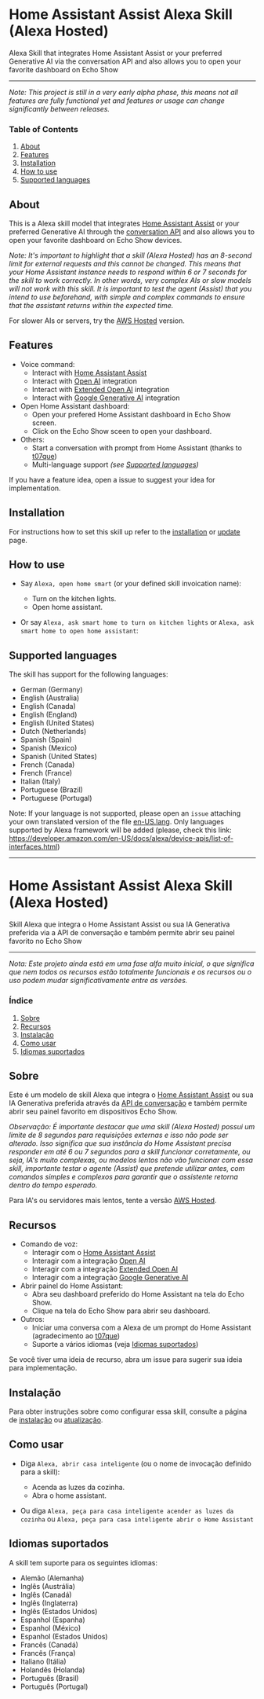 # Home Assistant Assist Alexa Skill (Alexa Hosted)

Alexa Skill that integrates Home Assistant Assist or your preferred Generative AI via the conversation API and also allows you to open your favorite dashboard on Echo Show

---

_Note: This project is still in a very early alpha phase, this means not all features are fully functional yet and
features or usage can change significantly between releases._

### Table of Contents

1. [About](#about)
2. [Features](#features)
3. [Installation](#installation)
4. [How to use](#how-to-use)
5. [Supported languages](#supported-languages)

## About

This is a Alexa skill model that integrates [Home Assistant Assist](https://www.home-assistant.io/voice_control) or your preferred Generative AI through the [conversation API](https://developers.home-assistant.io/docs/intent_conversation_api) and also allows you to open your favorite dashboard on Echo Show devices.

_Note: It's important to highlight that a skill (Alexa Hosted) has an 8-second limit for external requests and this cannot be changed.
This means that your Home Assistant instance needs to respond within 6 or 7 seconds for the skill to work correctly. In other words, very complex AIs or slow models will not work with this skill. It is important to test the agent (Assist) that you intend to use beforehand, with simple and complex commands to ensure that the assistant returns within the expected time._

For slower AIs or servers, try the [AWS Hosted](https://github.com/fabianosan/HomeAssistantAssistAWS) version.

## Features

- Voice command:
    - Interact with [Home Assistant Assist](https://www.home-assistant.io/voice_control)
    - Interact with [Open AI](https://www.home-assistant.io/integrations/openai_conversation) integration
    - Interact with [Extended Open AI](https://github.com/jekalmin/extended_openai_conversation) integration
    - Interact with [Google Generative AI](https://www.home-assistant.io/integrations/google_generative_ai_conversation) integration
- Open Home Assistant dashboard:
    - Open your prefered Home Assistant dashboard in Echo Show screen.
    - Click on the Echo Show sceen to open your dashboard.
- Others:
    - Start a conversation with prompt from Home Assistant (thanks to [t07que](https://github.com/t07que))
    - Multi-language support _(see [Supported languages](#supported-languages))_

If you have a feature idea, open a issue to suggest your idea for implementation.

## Installation

For instructions how to set this skill up refer to the [installation](doc/en/INSTALLATION.md) or [update](doc/en/UPDATE.md) page.

## How to use

- Say `Alexa, open home smart` (or your defined skill invoication name):
    - Turn on the kitchen lights.
    - Open home assistant.
    
- Or say `Alexa, ask smart home to turn on kitchen lights` or `Alexa, ask smart home to open home assistant`:

## Supported languages

The skill has support for the following languages:

- German (Germany)
- English (Australia)
- English (Canada)
- English (England)
- English (United States)
- Dutch (Netherlands)
- Spanish (Spain)
- Spanish (Mexico)
- Spanish (United States)
- French (Canada)
- French (France)
- Italian (Italy)
- Portuguese (Brazil)
- Portuguese (Portugal)

Note: If your language is not supported, please open an `issue` attaching your own translated version of the file [en-US.lang](lambda/locale/en-US.lang). Only languages supported by Alexa framework will be added (please, check this link: https://developer.amazon.com/en-US/docs/alexa/device-apis/list-of-interfaces.html)

---



# Home Assistant Assist Alexa Skill (Alexa Hosted)

Skill Alexa que integra o Home Assistant Assist ou sua IA Generativa preferida via a API de conversação e também permite abrir seu painel favorito no Echo Show

---

_Nota: Este projeto ainda está em uma fase alfa muito inicial, o que significa que nem todos os recursos estão totalmente funcionais e os recursos ou o uso podem mudar significativamente entre as versões._

### Índice

1. [Sobre](#sobre)
2. [Recursos](#recursos)
3. [Instalação](#instalação)
4. [Como usar](#como-usar)
5. [Idiomas suportados](#idiomas-suportados)

## Sobre

Este é um modelo de skill Alexa que integra o [Home Assistant Assist](https://www.home-assistant.io/voice_control) ou sua IA Generativa preferida através da [API de conversação](https://developers.home-assistant.io/docs/intent_conversation_api) e também permite abrir seu painel favorito em dispositivos Echo Show.

_Observação: É importante destacar que uma skill (Alexa Hosted) possui um limite de 8 segundos para requisições externas e isso não pode ser alterado.
Isso significa que sua instância do Home Assistant precisa responder em até 6 ou 7 segundos para a skill funcionar corretamente, ou seja, IA's muito complexas, ou modelos lentos não vão funcionar com essa skill, importante testar o agente (Assist) que pretende utilizar antes, com comandos simples e complexos para garantir que o assistente retorna dentro do tempo esperado._

Para IA's ou servidores mais lentos, tente a versão [AWS Hosted](https://github.com/fabianosan/HomeAssistantAssistAWS).

## Recursos

- Comando de voz:
    - Interagir com o [Home Assistant Assist](https://www.home-assistant.io/voice_control)
    - Interagir com a integração [Open AI](https://www.home-assistant.io/integrations/openai_conversation)
    - Interagir com a integração [Extended Open AI](https://github.com/jekalmin/extended_openai_conversation)
    - Interagir com a integração [Google Generative AI](https://www.home-assistant.io/integrations/google_generative_ai_conversation)
- Abrir painel do Home Assistant:
    - Abra seu dashboard preferido do Home Assistant na tela do Echo Show.
    - Clique na tela do Echo Show para abrir seu dashboard.
- Outros:
    - Iniciar uma conversa com a Alexa de um prompt do Home Assistant (agradecimento ao [t07que](https://github.com/t07que))
    - Suporte a vários idiomas (veja [Idiomas suportados](#idiomas-suportados))

Se você tiver uma ideia de recurso, abra um issue para sugerir sua ideia para implementação.

## Instalação

Para obter instruções sobre como configurar essa skill, consulte a página de [instalação](doc/pt/INSTALLATION.md) ou [atualização](doc/pt/UPDATE.md).

## Como usar

- Diga `Alexa, abrir casa inteligente` (ou o nome de invocação definido para a skill):
    - Acenda as luzes da cozinha.
    - Abra o home assistant.
    
- Ou diga `Alexa, peça para casa inteligente acender as luzes da cozinha` ou `Alexa, peça para casa inteligente abrir o Home Assistant`

## Idiomas suportados

A skill tem suporte para os seguintes idiomas:

- Alemão (Alemanha)
- Inglês (Austrália)
- Inglês (Canadá)
- Inglês (Inglaterra)
- Inglês (Estados Unidos)
- Espanhol (Espanha)
- Espanhol (México)
- Espanhol (Estados Unidos)
- Francês (Canadá)
- Francês (França)
- Italiano (Itália)
- Holandês (Holanda)
- Português (Brasil)
- Português (Portugal)